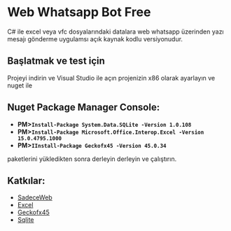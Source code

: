 # Web Whatsapp Bot Free
C# ile excel veya vfc dosyalarındaki datalara web whatsapp üzerinden yazı mesajı gönderme uygulamsı açık kaynak kodlu versiyonudur.
## Başlatmak ve test için
Projeyi indirin ve Visual Studio ile açın projenizin x86 olarak ayarlayın ve nuget ile 
## Nuget Package Manager Console:
- **PM>`Install-Package System.Data.SQLite -Version 1.0.108`**
- **PM>`Install-Package Microsoft.Office.Interop.Excel -Version 15.0.4795.1000`**
- **PM>`IInstall-Package Geckofx45 -Version 45.0.34`**

paketlerini yükledikten sonra derleyin derleyin ve çalıştırın.

## Katkılar:

- [SadeceWeb](http://www.sadeceweb.com/)
- [Excel](https://www.nuget.org/packages/Microsoft.Office.Interop.Excel/)
- [Geckofx45](https://bitbucket.org/geckofx/)
- [Sqlite](https://system.data.sqlite.org/)
